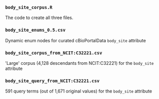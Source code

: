 ### `body_site_corpus.R`
The code to create all three files.

### `body_site_enums_0.5.csv`
Dynamic enum nodes for curated cBioPortalData `body_site` attribute

### `body_site_corpus_from_NCIT:C32221.csv`
'Large' corpus (4,128 descendants from NCIT:C32221) for the `body_site` attribute
 
### `body_site_query_from_NCIT:C32221.csv`
591 query terms (out of 1,671 original values) for the `body_site` attribute